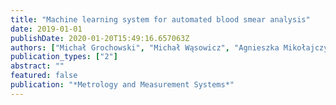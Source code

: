 ```yaml
---
title: "Machine learning system for automated blood smear analysis"
date: 2019-01-01
publishDate: 2020-01-20T15:49:16.657063Z
authors: ["Michał Grochowski", "Michał Wąsowicz", "Agnieszka Mikołajczyk", "Mateusz Ficek", "Marek Kulka", "Maciej Wróbel", "Małgorzata Jędrzejewska-Szczerska"]
publication_types: ["2"]
abstract: ""
featured: false
publication: "*Metrology and Measurement Systems*"
---
```


